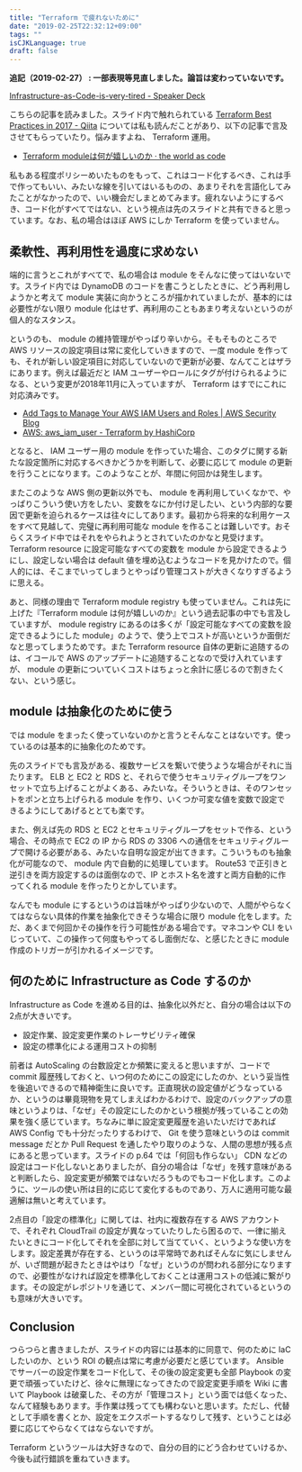 ```yaml
---
title: "Terraform で疲れないために"
date: "2019-02-25T22:32:12+09:00"
tags: ""
isCJKLanguage: true
draft: false
---
```


**追記（2019-02-27） : 一部表現等見直しました。論旨は変わっていないです。**

[Infrastructure-as-Code-is-very-tired - Speaker Deck](https://speakerdeck.com/shogomuranushi/infrastructure-as-code-is-very-tired)

こちらの記事を読みました。スライド内で触れられている [Terraform Best Practices in 2017 - Qiita](https://qiita.com/shogomuranushi/items/e2f3ff3cfdcacdd17f99) については私も読んだことがあり、以下の記事で言及させてもらっていたり。悩みますよね、 Terraform 運用。

* [Terraform moduleは何が嬉しいのか · the world as code](https://chroju.github.io/blog/2017/12/27/how_to_use_terraform_modules/)

私もある程度ポリシーめいたものをもって、これはコード化するべき、これは手で作ってもいい、みたいな線を引いてはいるものの、あまりそれを言語化してみたことがなかったので、いい機会だしまとめてみます。疲れないようにするべき、コード化がすべてではない、という視点は先のスライドと共有できると思っています。なお、私の場合はほぼ AWS にしか Terraform を使っていません。

## 柔軟性、再利用性を過度に求めない

端的に言うとこれがすべてで、私の場合は module をそんなに使ってはいないです。スライド内では DynamoDB のコードを書こうとしたときに、どう再利用しようかと考えて module 実装に向かうところが描かれていましたが、基本的には必要性がない限り module 化はせず、再利用のこともあまり考えないというのが個人的なスタンス。

というのも、 module の維持管理がやっぱり辛いから。そもそものところでAWS リソースの設定項目は常に変化していきますので、一度 module を作っても、それが新しい設定項目に対応していないので更新が必要、なんてことはザラにあります。例えば最近だと IAM ユーザーやロールにタグが付けられるようになる、という変更が2018年11月に入っていますが、 Terraform はすでにこれに対応済みです。

* [Add Tags to Manage Your AWS IAM Users and Roles | AWS Security Blog](https://aws.amazon.com/jp/blogs/security/add-tags-to-manage-your-aws-iam-users-and-roles/)
* [AWS: aws_iam_user - Terraform by HashiCorp](https://www.terraform.io/docs/providers/aws/r/iam_user.html)

となると、 IAM ユーザー用の module を作っていた場合、このタグに関する新たな設定箇所に対応するべきかどうかを判断して、必要に応じて module の更新を行うことになります。このようなことが、年間に何回かは発生します。

またこのような AWS 側の更新以外でも、 module を再利用していくなかで、やっぱりこういう使い方をしたい、変数をなにか付け足したい、という内部的な要因で更新を迫られるケースは往々にしてあります。最初から将来的な利用ケースをすべて見越して、完璧に再利用可能な module を作ることは難しいです。おそらくスライド中ではそれをやられようとされていたのかなと見受けます。 Terraform resource に設定可能なすべての変数を module から設定できるようにし、設定しない場合は default 値を埋め込むようなコードを見かけたので。個人的には、そこまでいってしまうとやっぱり管理コストが大きくなりすぎるように思える。

あと、同様の理由で Terraform module registry も使っていません。これは先に上げた『Terraform module は何が嬉しいのか』という過去記事の中でも言及していますが、 module registry にあるのは多くが「設定可能なすべての変数を設定できるようにした module」のようで、使う上でコストが高いというか面倒だなと思ってしまうためです。また Terraform resource 自体の更新に追随するのは、イコールで AWS のアップデートに追随することなので受け入れていますが、 module の更新についていくコストはちょっと余計に感じるので割きたくない、という感じ。

## module は抽象化のために使う

では module をまったく使っていないのかと言うとそんなことはないです。使っているのは基本的に抽象化のためです。

先のスライドでも言及がある、複数サービスを繋いで使うような場合がそれに当たります。 ELB と EC2 と RDS と、それらで使うセキュリティグループをワンセットで立ち上げることがよくある、みたいな。そういうときは、そのワンセットをポンと立ち上げられる module を作り、いくつか可変な値を変数で設定できるようにしてあげるととても楽です。

また、例えば先の RDS と EC2 とセキュリティグループをセットで作る、という場合、その時点で EC2 の IP から RDS の 3306 への通信をセキュリティグループで開ける必要がある、みたいな自明な設定が出てきます。こういうものも抽象化が可能なので、 module 内で自動的に処理しています。 Route53 で正引きと逆引きを両方設定するのは面倒なので、IP とホスト名を渡すと両方自動的に作ってくれる module を作ったりとかしています。

なんでも module にするというのは旨味がやっぱり少ないので、人間がやらなくてはならない具体的作業を抽象化できそうな場合に限り module 化をします。ただ、あくまで何回かその操作を行う可能性がある場合です。マネコンや CLI をいじっていて、この操作って何度もやってるし面倒だな、と感じたときに module 作成のトリガーが引かれるイメージです。

## 何のために Infrastructure as Code するのか

Infrastructure as Code を進める目的は、抽象化以外だと、自分の場合は以下の2点が大きいです。

* 設定作業、設定変更作業のトレーサビリティ確保
* 設定の標準化による運用コストの抑制

前者は AutoScaling の台数設定とか頻繁に変えると思いますが、コードで commit 履歴残しておくと、いつ何のためにこの設定にしたのか、という妥当性を後追いできるので精神衛生に良いです。正直現状の設定値がどうなっているか、というのは畢竟現物を見てしまえばわかるわけで、設定のバックアップの意味というよりは、「なぜ」その設定にしたのかという根拠が残っていることの効果を強く感じています。ちなみに単に設定変更履歴を追いたいだけであれば AWS Config でも十分だったりするわけで、 Git を使う意味というのは commit message だとか Pull Request を通したやり取りのような、人間の思想が残る点にあると思っています。スライドの p.64 では「何回も作らない」 CDN などの設定はコード化しないとありましたが、自分の場合は「なぜ」を残す意味があると判断したら、設定変更が頻繁ではないだろうものでもコード化します。このように、ツールの使い所は目的に応じて変化するものであり、万人に適用可能な最適解は無いと考えています。

2点目の「設定の標準化」に関しては、社内に複数存在する AWS アカウントで、それぞれ CloudTrail の設定が異なっていたりしたら困るので、一律に揃えたいときにコード化してそれを全部に対して当てていく、というような使い方をします。設定差異が存在する、というのは平常時であればそんなに気にしませんが、いざ問題が起きたときはやはり「なぜ」というのが問われる部分になりますので、必要性がなければ設定を標準化しておくことは運用コストの低減に繋がります。その設定がレポジトリを通じて、メンバー間に可視化されているというのも意味が大きいです。

## Conclusion

つらつらと書きましたが、スライドの内容には基本的に同意で、何のために IaC したいのか、という ROI の観点は常に考慮が必要だと感じています。 Ansible でサーバーの設定作業をコード化して、その後の設定変更も全部 Playbook の変更で頑張っていたけど、徐々に無理になってきたので設定変更手順を Wiki に書いて Playbook は破棄した、その方が「管理コスト」という面では低くなった、なんて経験もあります。手作業は残ってても構わないと思います。ただし、代替として手順を書くとか、設定をエクスポートするなりして残す、ということは必要に応じてやらなくてはならないですが。

Terraform というツールは大好きなので、自分の目的にどう合わせていけるか、今後も試行錯誤を重ねていきます。

